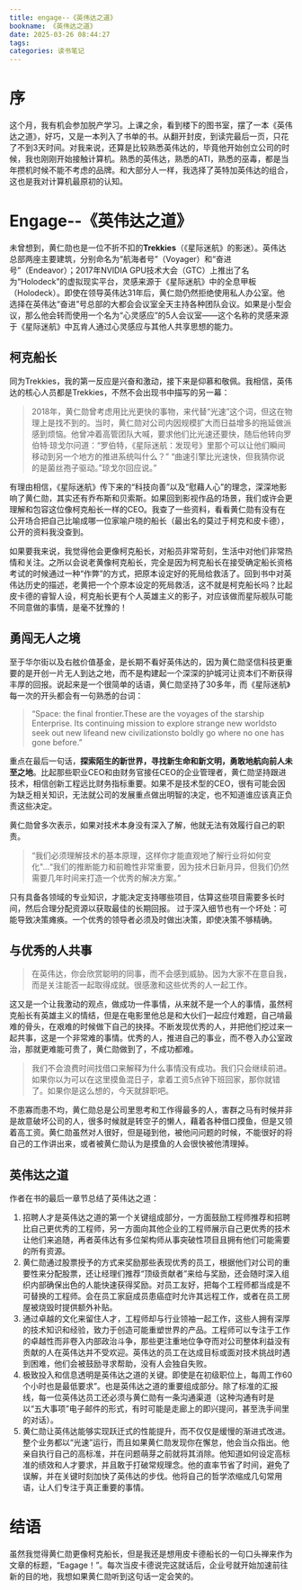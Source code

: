 ```yaml
---
title: engage--《英伟达之道》
bookname: 《英伟达之道》
date: 2025-03-26 08:44:27
tags:
categories: 读书笔记
---
```


# 序

这个月，我有机会参加脱产学习。上课之余，看到楼下的图书室，摆了一本《英伟达之道》，好巧，又是一本列入了书单的书。从翻开封皮，到读完最后一页，只花了不到3天时间。对我来说，还算是比较熟悉英伟达的，毕竟他开始创立公司的时候，我也刚刚开始接触计算机。熟悉的英伟达，熟悉的ATI，熟悉的巫毒，都是当年攒机时候不能不考虑的品牌。和大部分人一样，我选择了英特加英伟达的组合，这也是我对计算机最原初的认知。

<!-- more -->

# Engage--《英伟达之道》

未曾想到，黄仁勋也是一位不折不扣的**Trekkies**（《星际迷航》的影迷）。英伟达总部两座主要建筑，分别命名为“航海者号”（Voyager）和“奋进号”（Endeavor）；2017年NVIDIA GPU技术大会（GTC）上推出了名为“Holodeck”的虚拟现实平台，灵感来源于《星际迷航》中的全息甲板（Holodeck）。即使在领导英伟达31年后，黄仁勋仍然拒绝使用私人办公室。他选择在英伟达“奋进”号总部的大都会会议室全天主持各种团队会议。如果是小型会议，那么他会转而使用一个名为“心灵感应”的5人会议室——这个名称的灵感来源于《星际迷航》中瓦肯人通过心灵感应与其他人共享思想的能力。



## 柯克船长

同为Trekkies，我的第一反应是兴奋和激动，接下来是仰慕和敬佩。我相信，英伟达的核心人员都是Trekkies，不然不会出现书中描写的另一幕：

>2018年，黄仁勋曾考虑用比光更快的事物，来代替“光速”这个词，但这在物理上是找不到的。当时，黄仁勋对公司内因规模扩大而日益增多的拖延做派感到烦恼。他曾冲着高管团队大喊，要求他们比光速还要快，随后他转向罗伯特·琼戈尔问道：“罗伯特，《星际迷航：发现号》里那个可以让他们瞬间移动到另一个地方的推进系统叫什么？” 
>  “曲速引擎比光速快，但我猜你说的是菌丝孢子驱动。”琼戈尔回应说。”

有理由相信，《星际迷航》传下来的“科技向善”以及“慰藉人心”的理念，深深地影响了黄仁勋，其实还有乔布斯和贝索斯。如果回到影视作品的场景，我们或许会更理解和包容这位像柯克船长一样的CEO。我查了一些资料，看看黄仁勋有没有在公开场合把自己比喻成哪一位家喻户晓的船长（最出名的莫过于柯克和皮卡德），公开的资料我没查到。

如果要我来说，我觉得他会更像柯克船长，对船员非常苛刻，生活中对他们非常热情和关注。之所以会说老黄像柯克船长，完全是因为柯克船长在接受确定船长资格考试的时候通过一种“作弊”的方式，把原本设定好的死局给救活了。回到书中对英伟达历史的描述，老黄把一个个原本设定的死局救活，这不就是柯克船长吗？比起皮卡德的睿智人设，柯克船长更有个人英雄主义的影子，对应该做而星际舰队可能不同意做的事情，是毫不犹豫的！

## 勇闯无人之境

至于华尔街以及右舷价值基金，是长期不看好英伟达的，因为黄仁勋坚信科技更重要的是开创一片无人到达之地，而不是构建起一个深深的护城河让资本们不断获得丰厚的回报。说起来是一个很简单的话语，黄仁勋坚持了30多年，而《星际迷航》每一次的开头都会有一句熟悉的台词：

>“Space: the final frontier.These are the voyages of the starship Enterprise. Its continuing mission to explore strange new worldsto seek out new lifeand new civilizationsto boldly go where no one has gone before.”

重点在最后一句话，**探索陌生的新世界，寻找新生命和新文明，勇敢地航向前人未至之地**。比起那些职业CEO和由财务官接任CEO的企业管理者，黄仁勋坚持跟进技术，相信创新工程远比财务指标重要。如果不是技术型的CEO，很有可能会因为缺乏相关知识，无法就公司的发展重点做出明智的决定，也不知道谁应该真正负责这些决定。

黄仁勋曾多次表示，如果对技术本身没有深入了解，他就无法有效履行自己的职责。

> “我们必须理解技术的基本原理，这样你才能直观地了解行业将如何变化"...“我们的推断能力和前瞻性非常重要，因为技术日新月异，但我们仍然需要几年时间来打造一个优秀的解决方案。”

只有具备各领域的专业知识，才能决定支持哪些项目，估算这些项目需要多长时间，然后合理分配资源以获取最佳的长期回报。 过于深入细节也有一个坏处：可能导致决策瘫痪。一个优秀的领导者必须及时做出决策，即使决策不够精确。

## 与优秀的人共事

> 在英伟达，你会欣赏聪明的同事，而不会感到威胁。因为大家不在意自我，而是关注能否一起取得成就。很感激和这些优秀的人一起工作。

这又是一个让我激动的观点，做成功一件事情，从来就不是一个人的事情，虽然柯克船长有英雄主义的情结，但是在电影里他总是和大伙们一起应付难题，自己啃最难的骨头，在艰难的时候做下自己的抉择。不断发现优秀的人，并把他们挖过来一起共事，这是一个非常难的事情。优秀的人，推进自己的事业，而不卷入办公室政治，那就更难能可贵了，黄仁勋做到了，不成功都难。

> 我们不会浪费时间找借口来解释为什么事情没有成功。我们只会继续前进。如果你以为可以在这里摸鱼混日子，拿着工资5点钟下班回家，那你就错了。如果你是这么想的，今天就辞职吧。

不患寡而患不均，黄仁勋总是公司里思考和工作得最多的人，害群之马有时候并非是故意破坏公司的人，很多时候就是转空子的懒人，藉着各种借口摸鱼，但是又领着高工资。黄仁勋虽然对人很好，但是碰到他，被他问问题的时候，不能很好的将自己的工作讲出来，或者被黄仁勋认为是摸鱼的人会很快被他清理掉。

## 英伟达之道

作者在书的最后一章节总结了英伟达之道：

1. 招聘人才是英伟达之道的第一个关键组成部分，一方面鼓励工程师推荐和招聘比自己更优秀的工程师，另一方面向其他企业的工程师展示自己更优秀的技术让他们来追随，再者英伟达有多位架构师从事突破性项目且拥有他们可能需要的所有资源。
2. 黄仁勋通过股票授予的方式来奖励那些表现优秀的员工，根据他们对公司的重要性来分配股票，还让经理们推荐“顶级贡献者”来给与奖励，还会随时深入组织内部确保出色的人能快速获得奖励。对员工友好，把每个工程师都当成是不可替换的工程师。会在员工家庭成员患癌症时允许其远程工作，或者在员工房屋被烧毁时提供额外补贴。
3. 通过卓越的文化来留住人才，工程师却与行业领袖一起工作，这些人拥有深厚的技术知识和经验，致力于创造可能重塑世界的产品。工程师可以专注于工作的卓越性而非卷入内部政治斗争，那些更注重地位争夺而对公司整体利益没有贡献的人在英伟达并不受欢迎。英伟达的员工在达成目标或面对技术挑战时遇到困难，他们会被鼓励寻求帮助，没有人会独自失败。
4. 极致投入和信息透明是英伟达之道的关键。即使是在初级职位上，每周工作60个小时也是最低要求”。也是英伟达之道的重要组成部分。除了标准的汇报线，每一位英伟达员工还必须与黄仁勋有一条沟通渠道（这种沟通有时是以“五大事项”电子邮件的形式，有时可能是走廊上的即兴提问，甚至洗手间里的对话）。
5. 黄仁勋让英伟达能够实现跃迁式的性能提升，而不仅仅是缓慢的渐进式改进。整个业务都以“光速”运行，而且如果黄仁勋发现你在懈怠，他会当众指出。他亲自执行自己的高标准，并在问题萌芽之前就将其消除。他知道如何设定高标准的绩效和人才要求，并且敢于打破常规理念。他的直率节省了时间，避免了误解，并在关键时刻加快了英伟达的步伐。他将自己的哲学浓缩成几句常用语，让人们专注于真正重要的事情。



# 结语

虽然我觉得黄仁勋更像柯克船长，但是我还是想用皮卡德船长的一句口头禅来作为文章的标题，“Eagage！”。每次当皮卡德说完这就话后，企业号就开始加速前往新的目的地，我想如果黄仁勋听到这句话一定会笑的。
